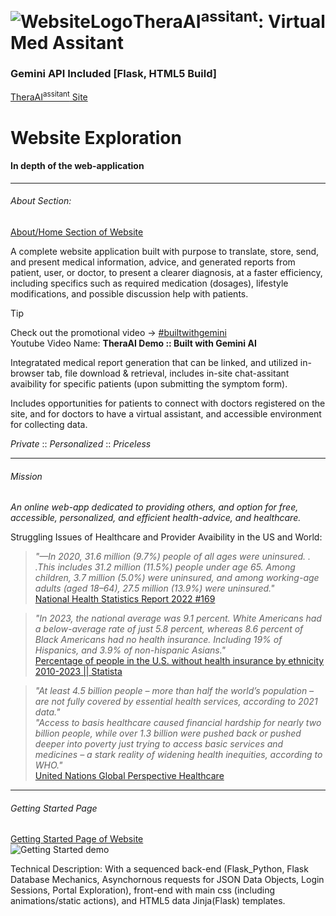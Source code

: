 
# ![WebsiteLogo](https://eshams28.pythonanywhere.com/static/images/pulse_alert_120dp_E11919_FILL0_wght400_GRAD0_opsz48.svg)**TheraAI<sup>assitant</sup>: Virtual Med Assitant**
### Gemini API Included [Flask, HTML5 Build]

[TheraAI<sup>assitant</sup> Site](https://eshams28.pythonanywhere.com)

# **Website Exploration**
#### In depth of the web-application

_______________________________________________________________________________________________________________

###### *About Section:* 

[About/Home Section of Website](https://eshams28.pythonanywhere.com/home)

A complete website application built with purpose to translate, store, send, and present medical information, advice, and generated reports from patient, user, or doctor, to present a clearer diagnosis, at a faster efficiency, including specifics such as required medication (dosages), lifestyle modifications, and possible discussion help with patients. 

> [!TIP]
> Check out the promotional video → [#builtwithgemini](https://youtu.be/hTcykSfz-d4)
> <br>Youtube Video Name: **TheraAI Demo :: Built with Gemini AI**

Integratated medical report generation that can be linked, and utilized in-browser tab, file download & retrieval, includes in-site chat-assitant avaibility for specific patients (upon submitting the symptom form). 

Includes opportunities for patients to connect with doctors registered on the site, and for doctors to have a virtual assistant, and accessible environment for collecting data. 

*Private* :: *Personalized* :: *Priceless* 
_______________________________________________________________________________________________________________

###### *Mission* 
*An online web-app dedicated to providing others, and option for free, accessible, personalized, and efficient health-advice, and healthcare.*

Struggling Issues of Healthcare and Provider Avaibility in the US and World: 

> *"—In 2020, 31.6 million (9.7%) people of all ages were uninsured. . .This includes 31.2 million (11.5%) people under age 65. Among 
children, 3.7 million (5.0%) were uninsured, and among working-age adults (aged 
18–64), 27.5 million (13.9%) were uninsured."*
><br>[National Health Statistics Report 2022 #169](https://www.cdc.gov/nchs/data/nhsr/nhsr169.pdf#:~:text=Results%E2%80%94In%202020%2C%2031.6%20million%20%289.7%25%29%20people%20of%20all,adults%20%28aged%2018%E2%80%9364%29%2C%2027.5%20million%20%2813.9%25%29%20were%20uninsured.)

>*"In 2023, the national average was 9.1 percent. White Americans had a below-average rate of just 5.8 percent, whereas 8.6 percent of Black Americans had no health insurance. Including 19% of Hispanics, and 3.9% of non-hispanic Asians."*
><br>[Percentage of people in the U.S. without health insurance by ethnicity 2010-2023 || Statista](https://www.statista.com/statistics/200970/percentage-of-americans-without-health-insurance-by-race-ethnicity/)

>*"At least 4.5 billion people – more than half the world’s population – are not fully covered by essential health services, according to 2021 data."*
><br>*"Access to basis healthcare caused financial hardship for nearly two billion people, while over 1.3 billion were pushed back or pushed deeper into poverty just trying to access basic services and medicines – a stark reality of widening health inequities, according to WHO."*
><br>[United Nations Global Perspective Healthcare](https://news.un.org/en/story/2023/09/1141202)
_______________________________________________________________________________________________________________

###### *Getting Started Page* 
[Getting Started Page of Website](https://eshams28.pythonanywhere.com)
<br>![Getting Started demo](media_README/AI_Medical_Form.gif)


Technical Description:
With a sequenced back-end (Flask_Python, Flask Database Mechanics, Asynchornous requests for JSON Data Objects, Login Sessions, Portal Exploration), front-end with main css (including animations/static actions), and HTML5 data Jinja(Flask) templates. 
